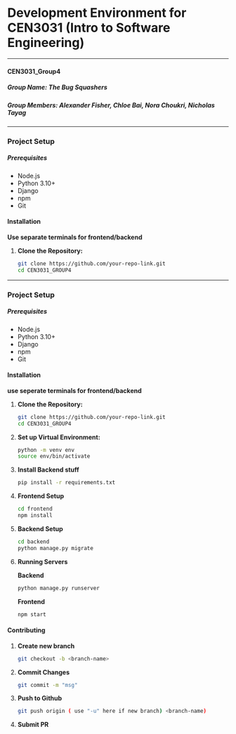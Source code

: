 # Development Environment for CEN3031 (Intro to Software Engineering)
---
#### CEN3031_Group4
##### Group Name: The Bug Squashers
##### Group Members: Alexander Fisher, Chloe Bai, Nora Choukri, Nicholas Tayag
---

### Project Setup

##### Prerequisites
- Node.js 
- Python 3.10+
- Django
- npm
- Git

#### Installation

**Use separate terminals for frontend/backend**

1. **Clone the Repository:**
   ```bash
   git clone https://github.com/your-repo-link.git
   cd CEN3031_GROUP4

---
### Project Setup

##### Prerequisites
- Node.js 
- Python 3.10+
- Django
- npm
- Git

#### Installation

**use seperate terminals for frontend/backend**

1. **Clone the Repository:**
   ```bash
   git clone https://github.com/your-repo-link.git
   cd CEN3031_GROUP4
   ```
2. **Set up Virtual Environment:**
   ```bash
   python -m venv env
   source env/bin/activate
   ```
3. **Install Backend stuff**
   ```bash
   pip install -r requirements.txt
   ```
4. **Frontend Setup**
   ```bash
   cd frontend
   npm install 
   ```
5. **Backend Setup**
   ```bash
   cd backend
   python manage.py migrate
   ```
6. **Running Servers**

   **Backend**
   ```bash
   python manage.py runserver
   ```
   **Frontend**
   ```bash
   npm start
   ```

#### Contributing

1. **Create new branch**
   ```bash
   git checkout -b <branch-name>
   ```
2. **Commit Changes**
   ```bash
   git commit -m "msg"
   ```
3. **Push to Github**
   ```bash
   git push origin ( use "-u" here if new branch) <branch-name)
   ```
3. **Submit PR**




